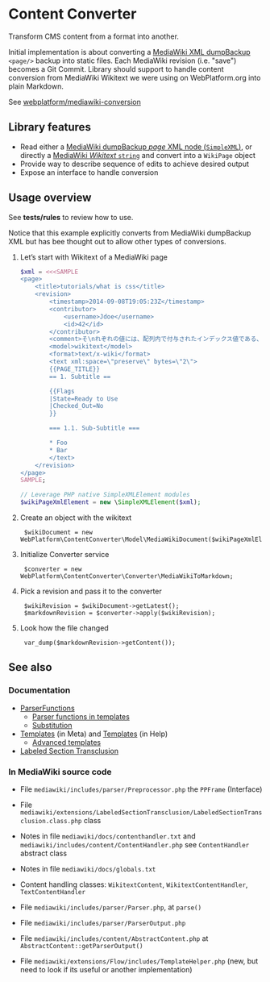 # Content Converter

Transform CMS content from a format into another.

Initial implementation is about converting a [MediaWiki XML dumpBackup][mw-dumpbackup] `<page/>` backup into static files. Each MediaWiki revision (i.e. "save") becomes a Git Commit. Library should support to handle content conversion from MediaWiki Wikitext we were using on WebPlatform.org into plain Markdown.

See [webplatform/mediawiki-conversion](https://github.com/webplatform/mediawiki-conversion.git)

## Library features

* Read either a [MediaWiki dumpBackup *page* XML node (`SimpleXML`)][mw-dumpbackup], or directly a [MediaWiki  *Wikitext* `string`][mw-wikitext] and convert into a `WikiPage` object
* Provide way to describe sequence of edits to achieve desired output
* Expose an interface to handle conversion

## Usage overview

See **tests/rules** to review how to use.

Notice that this example explicitly converts from MediaWiki dumpBackup XML
but has bee thought out to allow other types of conversions.

1. Let’s start with Wikitext of a MediaWiki page

    ```php
    $xml = <<<SAMPLE
    <page>
        <title>tutorials/what is css</title>
        <revision>
            <timestamp>2014-09-08T19:05:23Z</timestamp>
            <contributor>
                <username>Jdoe</username>
                <id>42</id>
            </contributor>
            <comment>そ\nれぞれの値には、配列内で付与されたインデックス値である、</comment>
            <model>wikitext</model>
            <format>text/x-wiki</format>
            <text xml:space=\"preserve\" bytes=\"2\">
            {{PAGE_TITLE}}
            == 1. Subtitle ==

            {{Flags
            |State=Ready to Use
            |Checked_Out=No
            }}

            === 1.1. Sub-Subtitle ===

            * Foo
            * Bar
            </text>
        </revision>
    </page>
    SAMPLE;

    // Leverage PHP native SimpleXMLElement modules
    $wikiPageXmlElement = new \SimpleXMLElement($xml);
    ```


1. Create an object with the wikitext


        $wikiDocument = new WebPlatform\ContentConverter\Model\MediaWikiDocument($wikiPageXmlElement);


1. Initialize Converter service


        $converter = new WebPlatform\ContentConverter\Converter\MediaWikiToMarkdown;


1. Pick a revision and pass it to the converter

        $wikiRevision = $wikiDocument->getLatest();
        $markdownRevision = $converter->apply($wikiRevision);

1. Look how the file changed

        var_dump($markdownRevision->getContent());

## See also


### Documentation

* [ParserFunctions](https://www.mediawiki.org/wiki/Help:Extension:ParserFunctions)
  * [Parser functions in templates](https://www.mediawiki.org/wiki/Help:Parser_functions_in_templates)
  * [Substitution](https://en.wikipedia.org/wiki/Help:Substitution)
* [Templates](https://meta.wikimedia.org/wiki/Help:Template) (in Meta) and [Templates](https://www.mediawiki.org/wiki/Help:Templates) (in Help)
  * [Advanced templates](https://meta.wikimedia.org/wiki/Help:Advanced_templates)
* [Labeled Section Transclusion](https://www.mediawiki.org/wiki/Extension:Labeled_Section_Transclusion)


### In MediaWiki source code

* File `mediawiki/includes/parser/Preprocessor.php` the `PPFrame` (Interface)
* File `mediawiki/extensions/LabeledSectionTransclusion/LabeledSectionTransclusion.class.php` class
* Notes in file `mediawiki/docs/contenthandler.txt` and `mediawiki/includes/content/ContentHandler.php` see `ContentHandler` abstract class
* Notes in file `mediawiki/docs/globals.txt`
* Content handling classes: `WikitextContent`, `WikitextContentHandler`, `TextContentHandler`
* File `mediawiki/includes/parser/Parser.php`, at `parse()`
* File `mediawiki/includes/parser/ParserOutput.php`
* File `mediawiki/includes/content/AbstractContent.php` at `AbstractContent::getParserOutput()`
* File `mediawiki/extensions/Flow/includes/TemplateHelper.php` (new, but need to look if its useful or another implementation)

  [mw-dumpbackup]: https://www.mediawiki.org/wiki/Manual:DumpBackup.php
  [mw-wikitext]: https://www.mediawiki.org/wiki/Help:Formatting
